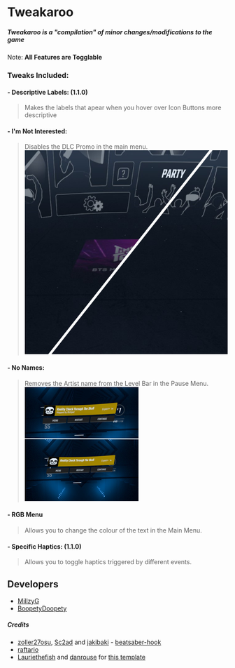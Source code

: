 # Tweakaroo

##### Tweakaroo is a "compilation" of minor changes/modifications to the game

Note: **All Features are Togglable**

### Tweaks Included:

#### - Descriptive Labels: (1.1.0)
> Makes the labels that apear when you hover over Icon Buttons more descriptive

#### - I'm Not Interested:
> Disables the DLC Promo in the main menu.
![INIDemoImage](https://github.com/MillzyG/QuestTweakaroo/blob/main/GitHub-Assets/I'm%20Not%20Interested.png?raw=true)

#### - No Names:
> Removes the Artist name from the Level Bar in the Pause Menu.
![NNDemoImage](https://github.com/MillzyG/QuestTweakaroo/blob/main/GitHub-Assets/NoNames.png?raw=true)

#### - RGB Menu
> Allows you to change the colour of the text in the Main Menu.

#### - Specific Haptics: (1.1.0)
> Allows you to toggle haptics triggered by different events.

## Developers
* [MillzyG](https://github.com/MillzyG)
* [BoopetyDoopety](https://github.com/ChillGunner)

##### Credits

* [zoller27osu](https://github.com/zoller27osu), [Sc2ad](https://github.com/Sc2ad) and [jakibaki](https://github.com/jakibaki) - [beatsaber-hook](https://github.com/sc2ad/beatsaber-hook)
* [raftario](https://github.com/raftario) 
* [Lauriethefish](https://github.com/Lauriethefish) and [danrouse](https://github.com/danrouse) for [this template](https://github.com/Lauriethefish/quest-mod-template)
